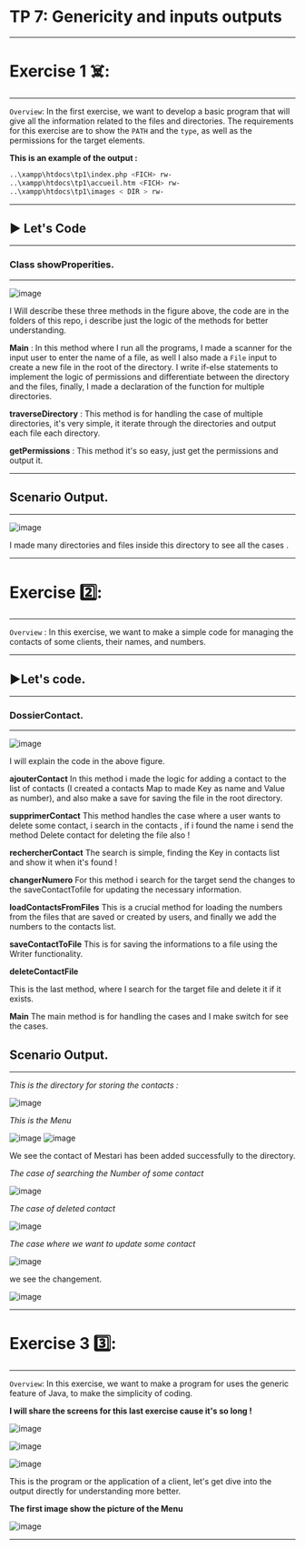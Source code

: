 # TP 7: Genericity and inputs outputs
***

# Exercise 1 ☠️:
---
`Overview`: In the first exercise, we want to develop a basic program that will give all the information related to the files and directories. The requirements for this exercise are to show the `PATH` and the `type`, as well as the permissions for the target elements.

**This is an example of the output :**

```bash
..\xampp\htdocs\tp1\index.php <FICH> rw-
..\xampp\htdocs\tp1\accueil.htm <FICH> rw-
..\xampp\htdocs\tp1\images < DIR > rw-
```

---

## ▶️ Let's Code
---
### Class showProperities.
---

![image](https://github.com/user-attachments/assets/b908f276-1cf7-4bdc-975e-f5c161421558)

I Will describe these three methods in the figure above,
the code are in the folders of this repo, i describe just the logic of the methods for better understanding.

**Main** :
In this method where I run all the programs, I made a scanner for the input user to enter the name of a file, as well I also made a `File` input to create a new file in the root of the directory. I write if-else statements to implement the logic of permissions and differentiate between the directory and the files, finally, I made a declaration of the function for multiple directories.

**traverseDirectory** :
This method is for handling the case of multiple directories, it's very simple, it iterate through the directories and output each file each directory.

**getPermissions** : 
This method it's so easy, just get the permissions and output it.

---

## Scenario Output.
---
![image](https://github.com/user-attachments/assets/b3063cd6-0645-4fd2-b542-8a8a3b266994)

I made many directories and files inside this directory to see all the cases .



***

# Exercise 2️⃣:
---
`Overview` : In this exercise, we want to make a simple code for managing the contacts of some clients, their names, and numbers.

---
## ▶️Let's code.
---

### DossierContact.
---

![image](https://github.com/user-attachments/assets/82967bcb-0810-4bb9-96fb-2fe9840bc23f)

I will explain the code in the above figure. 

**ajouterContact**
In this method i made the logic for adding a contact to the list of contacts (I created a contacts Map to made Key as name and Value as number), and also make a save for saving the file in the root directory.

**supprimerContact**
This method handles the case where a user wants to delete some contact, i search in the contacts , if i found the name i send the method Delete contact for deleting the file also !

**rechercherContact**
The search is simple, finding the Key in contacts list and show it when it's found !

**changerNumero**
For this method i search for the target send the changes to the saveContactTofile for updating the necessary information.


**loadContactsFromFiles**
This is a crucial method for loading the numbers from the files that are saved or created by users, and finally we add the numbers to the contacts list.

**saveContactToFile**
This is for saving the informations to a file using the Writer functionality.

**deleteContactFile**

This is the last method, where I search for the target file and delete it if it exists.

**Main**
The main method is for handling the cases and I make switch for see the cases.

## Scenario Output.
---
*This is the directory for storing the contacts :* 

![image](https://github.com/user-attachments/assets/46529e5c-4258-4492-a1b0-71b2226344e4)


*This is the Menu*

![image](https://github.com/user-attachments/assets/c9073d44-7cc2-4537-9776-fa96fc08dac9)
![image](https://github.com/user-attachments/assets/addf56db-d86c-40bc-b824-094cf73f32dc)

We see the contact of Mestari has been added successfully to the directory.


*The case of searching the Number of some contact*

![image](https://github.com/user-attachments/assets/a20a7abe-125a-44c5-bcd4-3726707db379)

*The case of deleted contact*

![image](https://github.com/user-attachments/assets/fa923495-7ca1-4922-adc1-b4d8eb0867e0)


*The case where we want to update some contact*

![image](https://github.com/user-attachments/assets/186d17e6-808f-49a9-b4ed-1cef2853168c)

we see the changement.

![image](https://github.com/user-attachments/assets/b8e0fac4-2b15-40c4-bd85-294bded6ac23)


***

# Exercise 3 3️⃣:
---
`Overview`: In this exercise, we want to make a program for uses the generic feature of Java, to make the simplicity of coding.

**I will share the screens for this last exercise cause it's so long !**

![image](https://github.com/user-attachments/assets/6cf7eb81-505d-45fd-b67d-6287968e8cf2)

![image](https://github.com/user-attachments/assets/cf5d22ad-208c-41c5-811b-9549b2b861c4)

![image](https://github.com/user-attachments/assets/268a4cc4-7e8b-4af1-b1e3-4225006d6fe6)

This is the program or the application of a client, let's get dive into the output directly for understanding more better.

**The first image show the picture of the Menu**

![image](https://github.com/user-attachments/assets/e2f5348b-2082-4b4b-91b8-804ccdb77a49)

****
